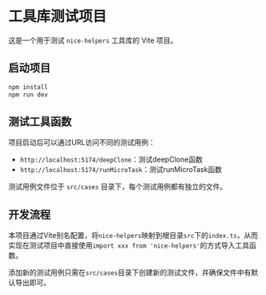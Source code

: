 # 工具库测试项目

这是一个用于测试 `nice-helpers` 工具库的 Vite 项目。

## 启动项目

```bash
npm install
npm run dev
```

## 测试工具函数

项目启动后可以通过URL访问不同的测试用例：
- `http://localhost:5174/deepClone`：测试deepClone函数
- `http://localhost:5174/runMicroTask`：测试runMicroTask函数

测试用例文件位于 `src/cases` 目录下，每个测试用例都有独立的文件。

## 开发流程

本项目通过Vite别名配置，将`nice-helpers`映射到根目录`src`下的`index.ts`，从而实现在测试项目中直接使用`import xxx from 'nice-helpers'`的方式导入工具函数。

添加新的测试用例只需在`src/cases`目录下创建新的测试文件，并确保文件中有默认导出即可。